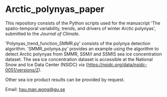 # Arctic_polynyas_paper
This repository consists of the Python scripts used for the manuscript 'The spatio-temporal variability, trends, and drivers of winter Arctic polynyas', submitted to the *Journal of Climate*.

'Polynyas_trend_function_SMMR.py' consists of the polynya detection algorithm. 'SMMR_polynya.py' provides an example using the algorithm to detect Arctic polynyas from SMMR, SSM/I and SSMIS sea ice concentration dataset. The sea ice concentration dataset is accessible at the National Snow and Ice Data Center (NSIDC) via (https://nsidc.org/data/nsidc-0051/versions/2).

Other sea ice product results can be provided by request.

Email: hau.man.wong@gu.se
